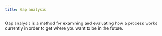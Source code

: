 ```yaml
---
title: Gap analysis
---
```

Gap analysis is a method for examining and evaluating how a process works currently in order to get where you want to be in the future. 